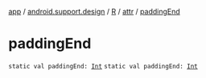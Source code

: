 [app](../../../index.md) / [android.support.design](../../index.md) / [R](../index.md) / [attr](index.md) / [paddingEnd](./padding-end.md)

# paddingEnd

`static val paddingEnd: `[`Int`](https://kotlinlang.org/api/latest/jvm/stdlib/kotlin/-int/index.html)
`static val paddingEnd: `[`Int`](https://kotlinlang.org/api/latest/jvm/stdlib/kotlin/-int/index.html)